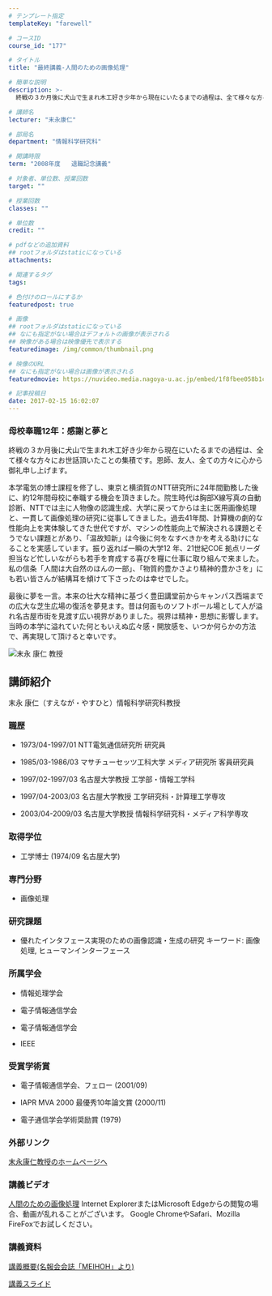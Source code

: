 ```yaml
---
# テンプレート指定
templateKey: "farewell"

# コースID
course_id: "177"

# タイトル
title: "最終講義-人間のための画像処理"

# 簡単な説明
description: >-
  終戦の３か月後に犬山で生まれ木工好き少年から現在にいたるまでの過程は、全て様々な方々にお世話頂いたことの集積です。恩師、友人、全ての方々に心から御礼申し上げます。 本学電気の博士課程を修了...

# 講師名
lecturer: "末永康仁"

# 部局名
department: "情報科学研究科"

# 開講時限
term: "2008年度	退職記念講義"

# 対象者、単位数、授業回数
target: ""

# 授業回数
classes: ""

# 単位数
credit: ""

# pdfなどの追加資料
## rootフォルダはstaticになっている
attachments: 

# 関連するタグ
tags:

# 色付けのロールにするか
featuredpost: true

# 画像
## rootフォルダはstaticになっている
## なにも指定がない場合はデフォルトの画像が表示される
## 映像がある場合は映像優先で表示する
featuredimage: /img/common/thumbnail.png

# 映像のURL
## なにも指定がない場合は画像が表示される
featuredmovie: https://nuvideo.media.nagoya-u.ac.jp/embed/1f8fbee058b1cb01e50777edb6653b2b954d2440

# 記事投稿日
date: 2017-02-15 16:02:07
---
```


### 母校奉職12年：感謝と夢と


終戦の３か月後に犬山で生まれ木工好き少年から現在にいたるまでの過程は、全て様々な方々にお世話頂いたことの集積です。恩師、友人、全ての方々に心から御礼申し上げます。

本学電気の博士課程を修了し、東京と横須賀のNTT研究所に24年間勤務した後に、約12年間母校に奉職する機会を頂きました。院生時代は胸部X線写真の自動診断、NTTでは主に人物像の認識生成、大学に戻ってからは主に医用画像処理と、一貫して画像処理の研究に従事してきました。過去41年間、計算機の劇的な性能向上を実体験してきた世代ですが、マシンの性能向上で解決される課題とそうでない課題とがあり、「温故知新」は今後に何をなすべきかを考える助けになることを実感しています。振り返れば一瞬の大学12 年、21世紀COE 拠点リーダ担当など忙しいながらも若手を育成する喜びを糧に仕事に取り組んで来ました。私の信条「人間は大自然のほんの一部」、「物質的豊かさより精神的豊かさを」にも若い皆さんが結構耳を傾けて下さったのは幸せでした。

最後に夢を一言。本来の壮大な精神に基づく豊田講堂前からキャンパス西端までの広大な芝生広場の復活を夢見ます。昔は何面ものソフトボール場として人が溢れ名古屋市街を見渡す広い視界がありました。視界は精神・思想に影響します。当時の本学に溢れていた何ともいえぬ広々感・開放感を、いつか何らかの方法で、再実現して頂けると幸いです。


![末永 康仁 教授](/files/177/s_suenaga.jpg) 

## 講師紹介


末永 康仁（すえなが・やすひと）情報科学研究科教授


### 職歴



* 1973/04-1997/01 NTT電気通信研究所 研究員

* 1985/03-1986/03 マサチューセッツ工科大学 メディア研究所 客員研究員

* 1997/02-1997/03 名古屋大学教授 工学部・情報工学科

* 1997/04-2003/03 名古屋大学教授 工学研究科・計算理工学専攻

* 2003/04-2009/03 名古屋大学教授 情報科学研究科・メディア科学専攻


### 取得学位



* 工学博士 (1974/09 名古屋大学)


### 専門分野



* 画像処理


### 研究課題



* 優れたインタフェース実現のための画像認識・生成の研究
キーワード: 画像処理, ヒューマンインターフェース


### 所属学会



* 情報処理学会


* 電子情報通信学会


* 電子情報通信学会

* IEEE


### 受賞学術賞



* 電子情報通信学会、フェロー (2001/09)

* IAPR MVA 2000 最優秀10年論文賞 (2000/11)

* 電子通信学会学術奨励賞 (1979)


### 外部リンク


[末永康仁教授のホームページへ](http://www.suenaga.m.is.nagoya-u.ac.jp/~suenaga/)


### 講義ビデオ


[人間のための画像処理](https://nuvideo.media.nagoya-u.ac.jp/embed/bf2b8b080aa18fc2c207d1ef2709619280a3a72d)
Internet ExplorerまたはMicrosoft Edgeからの閲覧の場合、動画が乱れることがございます。
Google ChromeやSafari、Mozilla FireFoxでお試しください。


### 講義資料




[講義概要(名報会会誌「MEIHOH」より)](/files/177/2009MEIHOH17H221.pdf) 


[講義スライド](/files/177/09SuenagaFinalLecture.pdf) 
